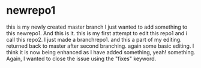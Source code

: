 # newrepo1
this is my newly created master branch
I just wanted to add something to this newrepo1. And this is it.
this is my first attempt to edit this repo1 and i call this repo2.
I just made a branchrepo1.
and this a part of my editing.
returned back to master after second branching.
again some basic editing.
I think it is now being enhanced as I have added something, yeah! something.
Again, I wanted to close the issue using the "fixes" keyword.
